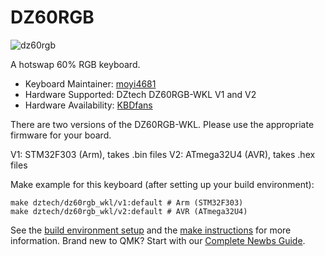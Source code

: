 # DZ60RGB

![dz60rgb](https://cdn.shopify.com/s/files/1/0043/9140/3591/products/TIM_20190130170231_grande.jpg?v=1548839053)

A hotswap 60% RGB keyboard.

* Keyboard Maintainer: [moyi4681](https://github.com/moyi4681)
* Hardware Supported: DZtech DZ60RGB-WKL V1 and V2
* Hardware Availability: [KBDfans](https://kbdfans.com/)

There are two versions of the DZ60RGB-WKL. Please use the appropriate firmware for your board.

V1: STM32F303 (Arm), takes .bin files
V2: ATmega32U4 (AVR), takes .hex files

Make example for this keyboard (after setting up your build environment):

    make dztech/dz60rgb_wkl/v1:default # Arm (STM32F303)
    make dztech/dz60rgb_wkl/v2:default # AVR (ATmega32U4)

See the [build environment setup](https://docs.qmk.fm/#/getting_started_build_tools) and the [make instructions](https://docs.qmk.fm/#/getting_started_make_guide) for more information. Brand new to QMK? Start with our [Complete Newbs Guide](https://docs.qmk.fm/#/newbs).
